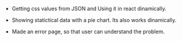 - Getting css values from JSON and Using it in react dinamically.

- Showing statictical data with a pie chart. Its also works dinamically.

- Made an error page, so that user can understand the problem.